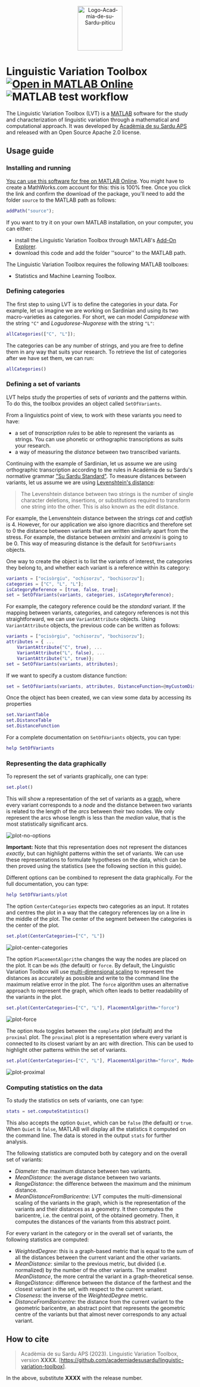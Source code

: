 <p align="center">
    <img src="https://i.ibb.co/SP6bNc2/Logo-Acad-mia-de-su-Sardu-piticu.png" alt="Logo-Acad-mia-de-su-Sardu-piticu" width="120px" border="0">
</p>

# Linguistic Variation Toolbox [![Open in MATLAB Online](https://www.mathworks.com/images/responsive/global/open-in-matlab-online.svg)](https://matlab.mathworks.com/open/github/v1?repo=academiadesusardu/linguistic-variation-toolbox&project=LinguisticVariationToolbox.prj)![MATLAB test workflow](https://github.com/academiadesusardu/linguistic-variation-toolbox/actions/workflows/matlab.yml/badge.svg)

The Linguistic Variation Toolbox (LVT) is a
[MATLAB](https://uk.mathworks.com/products/matlab.html) software for the study and
characterization of linguistic variation through a mathematical and computational
approach. It was developed by [Acadèmia de su Sardu
APS](https://www.academiadesusardu.org/) and released with an Open Source Apache 2.0
license.

## Usage guide

### Installing and running

[You can use this software for free on MATLAB Online](https://matlab.mathworks.com/open/github/v1?repo=academiadesusardu/linguistic-variation-toolbox&project=LinguisticVariationToolbox.prj). You might have to create a MathWorks.com 
account for this: this is 100% free. Once you click the link and confirm the download of
the package, you'll need to add the folder `source` to the MATLAB path as follows:
```matlab
addPath("source");
```

If you want to try it on your own MATLAB installation, on your computer, you can either:
* install the Linguistic Variation Toolbox through MATLAB's [Add-On Explorer](https://www.mathworks.com/products/matlab/add-on-explorer.html).
* download this code and add the folder ''source'' to the MATLAB path.

The Linguistic Variation Toolbox requires the following MATLAB toolboxes:
* Statistics and Machine Learning Toolbox.

### Defining categories

The first step to using LVT is to define the categories in your data. For example, let us
imagine we are working on Sardinian and using its two macro-varieties as categories. For
short, we can model _Campidanese_ with the string `"C"` and _Logudorese-Nugorese_ with the
string `"L"`:

```matlab
allCategories(["C", "L"]);
```
The categories can be any number of strings, and you are free to define them in any way
that suits your research. To retrieve the list of categories after we have set them, we 
can run:
```matlab
allCategories()
```

### Defining a set of variants

LVT helps study the properties of sets of _variants_ and the
patterns within. To do this, the toolbox provides an object called `SetOfVariants`.

From a linguistics point of view, to work with these variants you need to have:
* a set of _transcription rules_ to be able to represent the variants as strings. You can
  use phonetic or orthographic transcriptions as suits your research.
* a way of measuring the _distance_ between two transcribed variants.

Continuing with the example of Sardinian, let us assume we are using orthographic transcription
according to the rules in Acadèmia de su Sardu's normative grammar ["Su Sardu
Standard"](https://www.academiadesusardu.org/chi-siamo-3/su-sardu-standard/). To measure
distances between variants, let us assume we are using [Levenshtein's
distance](https://blogs.mathworks.com/cleve/2017/08/14/levenshtein-edit-distance-between-strings/):

> The Levenshtein distance between two strings is the number of single character
> deletions, insertions, or substitutions required to transform one string into the other. 
> This is also known as the edit distance.

For example, the Lenvenshtein distance between the strings _cat_ and _catfish_ is 4.
However, for our application we also ignore diacritics and therefore set to 0 the distance
between variants that are written similarly apart from the stress. For example, the
distance between _arrèxini_ and _arrexìni_ is going to be 0. This way of measuring distance
is the default for `SetOfVariants` objects.

One way to create the object is to list the variants of interest, the categories they
belong to, and whether each variant is a reference within its category:
```matlab
variants = ["ocisòrgiu", "ochisorzu", "bochisorzu"];
categories = ["C", "L", "L"];
isCategoryReference = [true, false, true];
set = SetOfVariants(variants, categories, isCategoryReference);
```
For example, the category reference could be the _standard_ variant. If the mapping
between variants, categories, and category references is not this straightforward, we can
use `VariantAttribute` objects. Using `VariantAttribute` objects, the previous code can be
written as follows:
```matlab
variants = ["ocisòrgiu", "ochisorzu", "bochisorzu"];
attributes = { ...
    VariantAttribute("C", true), ...
    VariantAttribute("L", false), ...
    VariantAttribute("L", true)};
set = SetOfVariants(variants, attributes);
```
If we want to specify a custom distance function:
```matlab
set = SetOfVariants(variants, attributes, DistanceFunction=@myCustomDistance);
```

Once the object has been created, we can view some data by accessing its properties
```matlab
set.VariantTable
set.DistanceTable
set.DistanceFunction
```

For a complete documentation on `SetOfVariants` objects, you can type:
```matlab
help SetOfVariants
```

### Representing the data graphically

To represent the set of variants graphically, one can type:
```matlab
set.plot()
```
This will show a representation of the set of variants as a
[graph](https://en.wikipedia.org/wiki/Graph_(discrete_mathematics)), 
where every variant corresponds to a _node_ and the distance between two variants is related
to the length of the _arcs_ between their two nodes. We only represent the arcs whose
length is less than the _median_ value, that is the most statistically significant arcs.

<img src="https://i.ibb.co/4T3htKr/no-options.png"
alt="plot-no-options" align="center" border="0">

**Important:** Note that this representation does not represent the distances _exactly_, 
but can highlight patterns within the set of variants. We can use these representations to
formulate hypotheses on the data, which can be then proved using the statistics (see the
following section in this guide).

Different options can be combined to represent the data graphically.
For the full documentation, you can type:
```matlab
help SetOfVariants/plot
```

The option `CenterCategories` expects two categories as an input. It rotates and centres 
the plot in a way that the category references lay on a line in the middle of the plot.
The center of the segment between the categories is the center of the plot.
```matlab
set.plot(CenterCategories=["C", "L"])
```
<img src="https://i.ibb.co/bmn21jq/center-categories.png"
alt="plot-center-categories" align="center" border="0">

The option `PlacementAlgorithm` changes the way the nodes are placed on the plot. It can
be `mds` (the default) or `force`. By default, the Linguistic Variation Toolbox will use
[multi-dimensional
scaling](https://uk.mathworks.com/help/stats/cmdscale.html?searchHighlight=cmdscale&s_tid=srchtitle_support_results_1_cmdscale)
to represent the distances as accurately as possible and write to the command line the
maximum relative error in the plot. The `force` algorithm uses an alternative approach 
to represent the graph, which often leads to better readability of the variants in the
plot.
```matlab
set.plot(CenterCategories=["C", "L"], PlacementAlgorithm="force")
```
<img src="https://i.ibb.co/qjC075T/force.png"
alt="plot-force" align="center" border="0">

The option `Mode` toggles between the `complete` plot (default) and the `proximal` plot. The
`proximal` plot is a representation where every variant is connected to its closest
variant by an arc with direction. This can be used to highlight other patterns within the
set of variants.
```matlab
set.plot(CenterCategories=["C", "L"], PlacementAlgorithm="force", Mode="proximal")
```
<img src="https://i.ibb.co/sWPVScf/proximal.png"
alt="plot-proximal" align="center" border="0">

### Computing statistics on the data

To study the statistics on sets of variants, one can type:
```matlab
stats = set.computeStatistics()
```
This also accepts the option `Quiet`, which can be `false` (the default) or `true`. When
`Quiet` is `false`, MATLAB will display all the statistics it computed on the command
line. The data is stored in the output `stats` for further analysis.

The following statistics are computed both by category and on the overall set of variants:
* _Diameter_: the maximum distance between two variants.
* _MeanDistance_: the average distance between two variants.
* _RangeDistance_: the difference between the maximum and the minimum distance.
* _MeanDistanceFromBaricentre_: LVT computes the
  multi-dimensional scaling of the variants in the graph, which is the representation of
  the variants and their distances as a geometry. It then computes the
  baricentre, i.e. the central point, of the obtained geometry. Then, it computes the
  distances of the variants from this abstract point.

For every variant in the category or in the overall set of variants, the following statistics are
computed:
* _WeightedDegree_: this is a graph-based metric that is equal to the sum of all the
  distances between the current variant and the other variants.
* _MeanDistance_: similar to the previous metric, but divided (i.e. normalized) by the
  number of the other variants. The smallest _MeanDistance_, the more central the variant
  in a graph-theoretical sense.
* _RangeDistance_: difference between the distance of the farthest and the closest variant
  in the set, with respect to the current variant.
* _Closeness_: the inverse of the _WeightedDegree_ metric.
* _DistanceFromBaricentre_: the distance from the current variant to the geometric
  baricentre, an abstract point that represents the geometric centre of the variants but
  that almost never corresponds to any actual variant.

## How to cite

> Acadèmia de su Sardu APS (2023). Linguistic Variation Toolbox, version **XXXX**.
> [https://github.com/academiadesusardu/linguistic-variation-toolbox].

In the above, substitute **XXXX** with the release number.